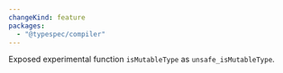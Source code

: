 ```yaml
---
changeKind: feature
packages:
  - "@typespec/compiler"
---
```


Exposed experimental function `isMutableType` as `unsafe_isMutableType`.